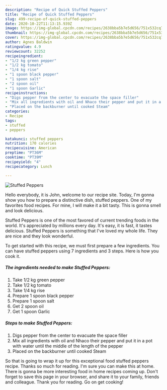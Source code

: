 ```yaml
---
description: "Recipe of Quick Stuffed Peppers"
title: "Recipe of Quick Stuffed Peppers"
slug: 499-recipe-of-quick-stuffed-peppers
date: 2020-10-22T11:13:15.939Z
image: https://img-global.cpcdn.com/recipes/2638bba5b7e5d656/751x532cq70/stuffed-peppers-recipe-main-photo.jpg
thumbnail: https://img-global.cpcdn.com/recipes/2638bba5b7e5d656/751x532cq70/stuffed-peppers-recipe-main-photo.jpg
cover: https://img-global.cpcdn.com/recipes/2638bba5b7e5d656/751x532cq70/stuffed-peppers-recipe-main-photo.jpg
author: Agnes Baldwin
ratingvalue: 4.9
reviewcount: 32252
recipeingredient:
- "1/2 kg green pepper"
- "1/2 kg tomato"
- "1/4 kg rise"
- "1 spoon black pepper"
- "1 spoon salt"
- "2 spoon oil"
- "1 spoon Garlic"
recipeinstructions:
- "Digs pepper from the center to evacuate the space filler"
- "Mix all ingredients with oil and Nhaco their pepper and put it in a pot with water until the middle of the length of the pepper"
- "Placed on the backburner until cooked Steam"
categories:
- Recipe
tags:
- stuffed
- peppers

katakunci: stuffed peppers 
nutrition: 170 calories
recipecuisine: American
preptime: "PT36M"
cooktime: "PT39M"
recipeyield: "4"
recipecategory: Lunch

---
```



![Stuffed Peppers](https://img-global.cpcdn.com/recipes/2638bba5b7e5d656/751x532cq70/stuffed-peppers-recipe-main-photo.jpg)

Hello everybody, it is John, welcome to our recipe site. Today, I'm gonna show you how to prepare a distinctive dish, stuffed peppers. One of my favorites food recipes. For mine, I will make it a bit tasty. This is gonna smell and look delicious.

Stuffed Peppers is one of the most favored of current trending foods in the world. It's appreciated by millions every day. It's easy, it is fast, it tastes delicious. Stuffed Peppers is something that I've loved my whole life. They are nice and they look wonderful.




To get started with this recipe, we must first prepare a few ingredients. You can have stuffed peppers using 7 ingredients and 3 steps. Here is how you cook it.

<!--inarticleads1-->

##### The ingredients needed to make Stuffed Peppers:

1. Take 1/2 kg green pepper
1. Take 1/2 kg tomato
1. Take 1/4 kg rise
1. Prepare 1 spoon black pepper
1. Prepare 1 spoon salt
1. Get 2 spoon oil
1. Get 1 spoon Garlic




<!--inarticleads2-->

##### Steps to make Stuffed Peppers:

1. Digs pepper from the center to evacuate the space filler
1. Mix all ingredients with oil and Nhaco their pepper and put it in a pot with water until the middle of the length of the pepper
1. Placed on the backburner until cooked Steam




So that is going to wrap it up for this exceptional food stuffed peppers recipe. Thanks so much for reading. I'm sure you can make this at home. There is gonna be more interesting food in home recipes coming up. Don't forget to save this page in your browser, and share it to your family, friends and colleague. Thank you for reading. Go on get cooking!
